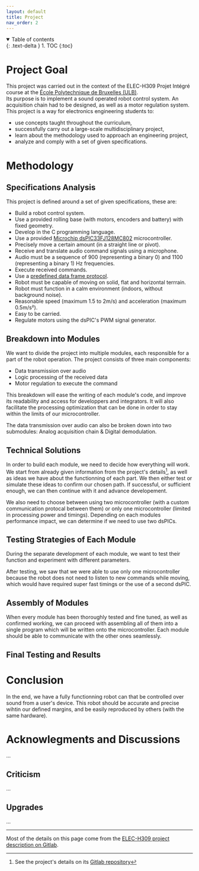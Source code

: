 ```yaml
---
layout: default
title: Project
nav_order: 2
---
```


<details open markdown="block">
  <summary>
    Table of contents
  </summary>
  {: .text-delta }
1. TOC
{:toc}
</details>

# Project Goal
This project was carried out in the context of the ELEC-H309 Projet Intégré course at the [École Polytechnique de Bruxelles (ULB)](https://polytech.ulb.be/en).  
Its purpose is to implement a sound operated robot control system. An acquisition chain had to be designed, as well as a motor regulation system.  
This project is a way for electronics engineering students to:

- use concepts taught throughout the curriculum,
- successfully carry out a large-scale multidisciplinary project,
- learn about the methodology used to approach an engineering project,
- analyze and comply with a set of given specifications.

# Methodology

## Specifications Analysis
This project is defined around a set of given specifications, these are:

- Build a robot control system.
- Use a provided rolling base (with motors, encoders and battery) with fixed geometry.
- Develop in the C programming language.
- Use a provided [Microchip dsPIC33FJ128MC802](https://www.microchip.com/en-us/product/dsPIC33FJ128MC802) microcontroller.
- Precisely move a certain amount (in a straight line or pivot).
- Receive and translate audio command signals using a microphone.
- Audio must be a sequence of 900 (representing a binary 0) and 1100 (representing a binary 1) Hz frequencies.
- Execute received commands.
- Use a [predefined data frame protocol](/communicationFrame).
- Robot must be capable of moving on solid, flat and horizontal terrrain.
- Robot must function in a calm environment (indoors, without background noise).
- Reasonable speed (maximum 1.5 to 2m/s) and acceleration (maximum 0.5m/s²).
- Easy to be carried.
- Regulate motors using the dsPIC's PWM signal generator.

## Breakdown into Modules
We want to divide the project into multiple modules, each responsible for a part of the robot operation. The project consists of three main components:

- Data transmission over audio
- Logic processing of the received data
- Motor regulation to execute the command

This breakdown will ease the writing of each module's code, and improve its readability and access for developpers and integrators. It will also facilitate the processing optimization that can be done in order to stay within the limits of our microcontroller.

The data transmission over audio can also be broken down into two submodules: Analog acquisition chain & Digital demodulation.

## Technical Solutions
In order to build each module, we need to decide how everything will work. We start from already given information from the project's details[^1], as well as ideas we have about the functionning of each part. We then either test or simulate these ideas to confirm our chosen path. If successful, or sufficient enough, we can then continue with it and advance developement.

We also need to choose between using two microcontroller (with a custom communication protocal between them) or only one microcontroller (limited in processing power and timings). Depending on each modules performance impact, we can determine if we need to use two dsPICs.

## Testing Strategies of Each Module
During the separate development of each module, we want to test their function and experiment with different parameters.

After testing, we saw that we were able to use only one microcontroller because the robot does not need to listen to new commands while moving, which would have required super fast timings or the use of a second dsPIC.

## Assembly of Modules
When every module has been thoroughly tested and fine tuned, as well as confirmed working, we can proceed with assembling all of them into a single program which will be written onto the microcontroller. Each module should be able to communicate with the other ones seamlessly.

## Final Testing and Results

# Conclusion
In the end, we have a fully functionning robot can that be controlled over sound from a user's device. This robot should be accurate and precise wihtin our defined margins, and be easily reproduced by others (with the same hardware).

# Acknowlegments and Discussions
...

## Criticism
...

## Upgrades
...

----

[^1]: See the project's details on its [Gitlab repository](https://gitlab.com/mosee/elech309-2023)

Most of the details on this page come from the [ELEC-H309 project description on Gitlab](https://gitlab.com/mosee/elech309-2023/-/tree/main/Description%20du%20projet).
